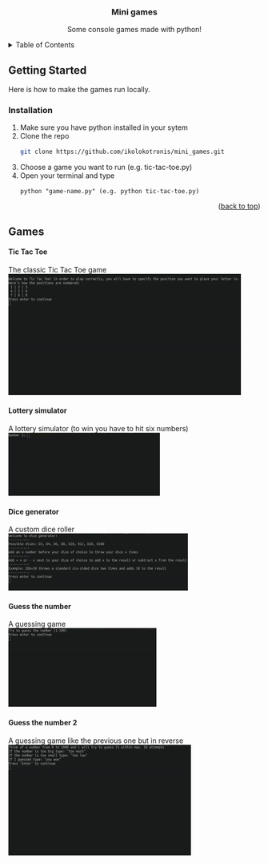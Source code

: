 <div id="top"></div>

  <h3 align="center">Mini games</h3>

  <p align="center">
    Some console games made with python!
  </p>
</div>



<!-- TABLE OF CONTENTS -->
<details>
  <summary>Table of Contents</summary>
  <ol>
    <li>
      <a href="#getting-started">Getting Started</a>
      <ul>
        <li><a href="#installation">Installation</a></li>
      </ul>
    </li>
    <li><a href="#games">Games</a></li>
    <li><a href="#usage">Usage</a></li>
    <li><a href="#contact">Contact</a></li>
  </ol>
</details>




<!-- GETTING STARTED -->
## Getting Started

Here is how to make the games run locally.

### Installation

1. Make sure you have python installed in your sytem
2. Clone the repo
   ```sh
   git clone https://github.com/ikolokotronis/mini_games.git
   ```
3. Choose a game you want to run (e.g. tic-tac-toe.py)
4. Open your terminal and type
   ```
   python "game-name.py" (e.g. python tic-tac-toe.py)
   ```
<p align="right">(<a href="#top">back to top</a>)</p>



## Games
#### Tic Tac Toe
The classic Tic Tac Toe game  
![](gifs/tic-tac-toe.gif)

#### Lottery simulator
A lottery simulator (to win you have to hit six numbers)  
![](gifs/lottery-simulator.gif)

#### Dice generator
A custom dice roller  
![](gifs/dice-generator.gif)

#### Guess the number
A guessing game  
![](gifs/guess-the-number.gif)

#### Guess the number 2
A guessing game like the previous one but in reverse  
![](gifs/guess_the_number_2.gif)    

